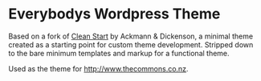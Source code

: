 Everybodys Wordpress Theme
==========================

Based on a fork of [Clean Start](https://github.com/ackmann-dickenson/clean-start) by Ackmann & Dickenson, a minimal theme created as a starting point for custom theme development. Stripped down to the bare minimum templates and markup for a functional theme.

Used as the theme for http://www.thecommons.co.nz.
